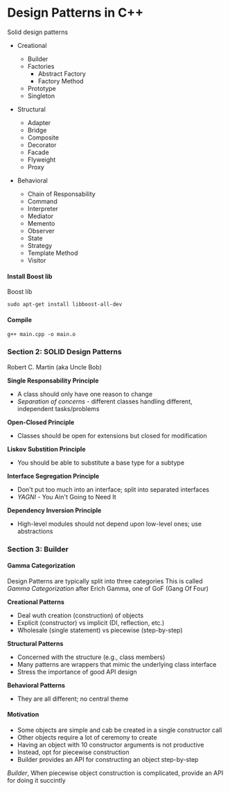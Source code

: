 # Design Patterns in C++

Solid design patterns

* Creational
  * Builder
  * Factories
    * Abstract Factory
    * Factory Method
  * Prototype
  * Singleton

* Structural
  * Adapter
  * Bridge
  * Composite
  * Decorator
  * Facade
  * Flyweight
  * Proxy

* Behavioral
  * Chain of Responsability
  * Command
  * Interpreter
  * Mediator
  * Memento
  * Observer
  * State
  * Strategy
  * Template Method
  * Visitor


#### Install Boost lib 

Boost lib
```
sudo apt-get install libboost-all-dev
```


#### Compile
```
g++ main.cpp -o main.o
```

### Section 2: SOLID Design Patterns

Robert C. Martin (aka Uncle Bob)

**Single Responsability Principle**
* A class should only have one reason to change
* *Separation of concerns* - different classes handling different, independent tasks/problems

**Open-Closed Principle**
* Classes should be open for extensions but closed for modification

**Liskov Substition Principle**
* You should be able to substitute a base type for a subtype

**Interface Segregation Principle**
* Don't put too much into an interface; split into separated interfaces
* *YAGNI* - You Ain't Going to Need It

**Dependency Inversion Principle**
* High-level modules should not depend upon low-level ones; use abstractions


### Section 3: Builder

#### Gamma Categorization

Design Patterns are typically split into three categories
This is called *Gamma Categorization* after Erich Gamma, one of GoF (Gang Of Four)

**Creational Patterns**
* Deal wuth creation (construction) of objects
* Explicit (constructor) vs implicit (DI, reflection, etc.)
* Wholesale (single statement) vs piecewise (step-by-step)

**Structural Patterns**
* Concerned with the structure (e.g., class members)
* Many patterns are wrappers that mimic the underlying class interface
* Stress the importance of good API design

**Behavioral Patterns**
* They are all different; no central theme


#### Motivation

* Some objects are simple and cab be created in a single constructor call
* Other objects require a lot of ceremony to create
* Having an object with 10 constructor arguments is not productive
* Instead, opt for piecewise construction
* Builder provides an API for constructing an object step-by-step


*Builder*, When piecewise object construction is complicated, provide an API for doing it succintly
